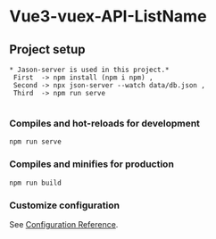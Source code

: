 # Vue3-vuex-API-ListName

## Project setup
```
* Jason-server is used in this project.* 
 First  -> npm install (npm i npm) , 
 Second -> npx json-server --watch data/db.json , 
 Third  -> npm run serve
  
```

### Compiles and hot-reloads for development
```
npm run serve
```

### Compiles and minifies for production
```
npm run build
```

### Customize configuration
See [Configuration Reference](https://cli.vuejs.org/config/).
